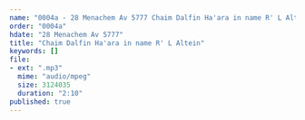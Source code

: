 ```yaml
---
name: "0004a - 28 Menachem Av 5777 Chaim Dalfin Ha'ara in name R' L Altein"
order: "0004a"
hdate: "28 Menachem Av 5777"
title: "Chaim Dalfin Ha'ara in name R' L Altein"
keywords: []
file:
- ext: ".mp3"
  mime: "audio/mpeg"
  size: 3124035
  duration: "2:10"
published: true
---
```


